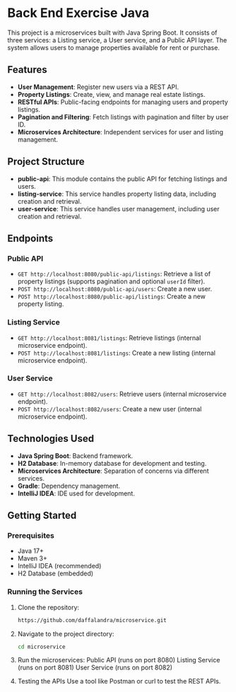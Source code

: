 # Back End Exercise Java

This project is a microservices built with Java Spring Boot. It consists of three services: a Listing service, a User service, and a Public API layer. The system allows users to manage properties available for rent or purchase.

## Features

- **User Management**: Register new users via a REST API.
- **Property Listings**: Create, view, and manage real estate listings.
- **RESTful APIs**: Public-facing endpoints for managing users and property listings.
- **Pagination and Filtering**: Fetch listings with pagination and filter by user ID.
- **Microservices Architecture**: Independent services for user and listing management.

## Project Structure

- **public-api**: This module contains the public API for fetching listings and users.
- **listing-service**: This service handles property listing data, including creation and retrieval.
- **user-service**: This service handles user management, including user creation and retrieval.

## Endpoints

### Public API
- `GET http://localhost:8080/public-api/listings`: Retrieve a list of property listings (supports pagination and optional `userId` filter).
- `POST http://localhost:8080/public-api/users`: Create a new user.
- `POST http://localhost:8080/public-api/listings`: Create a new property listing.

### Listing Service
- `GET http://localhost:8081/listings`: Retrieve listings (internal microservice endpoint).
- `POST http://localhost:8081/listings`: Create a new listing (internal microservice endpoint).

### User Service
- `GET http://localhost:8082/users`: Retrieve users (internal microservice endpoint).
- `POST http://localhost:8082/users`: Create a new user (internal microservice endpoint).

## Technologies Used

- **Java Spring Boot**: Backend framework.
- **H2 Database**: In-memory database for development and testing.
- **Microservices Architecture**: Separation of concerns via different services.
- **Gradle**: Dependency management.
- **IntelliJ IDEA**: IDE used for development.

## Getting Started

### Prerequisites

- Java 17+
- Maven 3+
- IntelliJ IDEA (recommended)
- H2 Database (embedded)

### Running the Services

1. Clone the repository:
   ```bash
   https://github.com/daffalandra/microservice.git

2. Navigate to the project directory:
   ```bash
   cd microservice

3. Run the microservices:
   Public API (runs on port 8080)
   Listing Service (runs on port 8081)
   User Service (runs on port 8082)
   
4. Testing the APIs
   Use a tool like Postman or curl to test the REST APIs.

